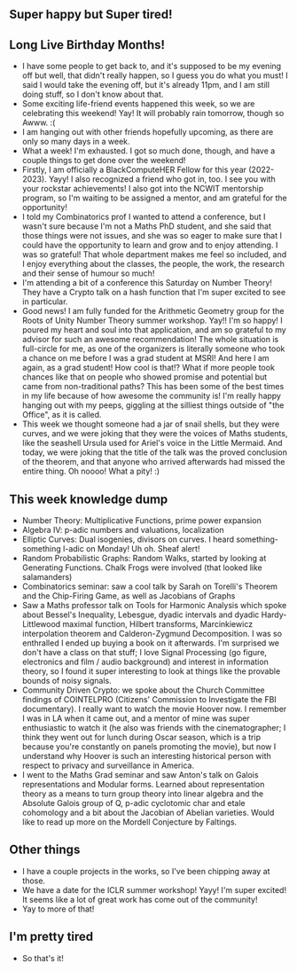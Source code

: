 ## Super happy but Super tired!

## Long Live Birthday Months!
- I have some people to get back to, and it's supposed to be my evening off but well, that didn't really happen,
so I guess you do what you must! I said I would take the evening off, but it's already 11pm, and I am still doing stuff, so I don't know about that.
- Some exciting life-friend events happened this week, so we are celebrating this weekend! Yay! It will probably rain tomorrow, though so Awww. :(
- I am hanging out with other friends hopefully upcoming, as there are only so many days in a week.
- What a week! I'm exhausted. I got so much done, though, and have a couple things to get done over the weekend!
- Firstly, I am officially a BlackComputeHER Fellow for this year (2022-2023). Yayy! I also recognized a friend who got in, too. I see you with your 
rockstar achievements! I also got into the NCWIT mentorship program, so I'm waiting to be assigned a mentor, and am grateful for the opportunity!
- I told my Combinatorics prof I wanted to attend a conference, but I wasn't sure because I'm not a Maths PhD student, and she said that those things
were not issues, and she was so eager to make sure that I could have the opportunity to learn and grow and to enjoy attending. I was so grateful!
That whole department makes me feel so included, and I enjoy everything about the classes, the people, the work, the research and their sense of humour
so much!
- I'm attending a bit of a conference this Saturday on Number Theory! They have a Crypto talk on a hash function that I'm super excited to see in particular.
- Good news! I am fully funded for the Arithmetic Geometry group for the Roots of Unity Number Theory summer workshop. Yay!! I'm so happy! I poured my
heart and soul into that application, and am so grateful to my advisor for such an awesome recommendation! The whole situation is full-circle for me,
as one of the organizers is literally someone who took a chance on me before I was a grad student at MSRI! And here I am again, as a grad student!
How cool is that!? What if more people took chances like that on people who showed promise and potential but came from non-traditional paths? This has
been some of the best times in my life because of how awesome the community is! I'm really happy hanging out with my peeps, giggling at the silliest things
outside of "the Office", as it is called.
- This week we thought someone had a jar of snail shells, but they were curves, and we were joking that they were the voices of Maths students, like the
seashell Ursula used for Ariel's voice in the Little Mermaid. And today, we were joking that the title of the talk was the proved conclusion of the theorem,
and that anyone who arrived afterwards had missed the entire thing. Oh noooo! What a pity! :)

## This week knowledge dump
- Number Theory: Multiplicative Functions, prime power expansion
- Algebra IV: p-adic numbers and valuations, localization
- Elliptic Curves: Dual isogenies, divisors on curves. I heard something-something l-adic on Monday! Uh oh. Sheaf alert!
- Random Probabilistic Graphs: Random Walks, started by looking at Generating Functions. Chalk Frogs were involved (that looked like
salamanders)
- Combinatorics seminar: saw a cool talk by Sarah on Torelli's Theorem and the Chip-Firing Game, as well as Jacobians of Graphs
- Saw a Maths professor talk on Tools for Harmonic Analysis which spoke about Bessel's Inequality, Lebesgue, dyadic intervals and dyadic
Hardy-Littlewood maximal function, Hilbert transforms, Marcinkiewicz interpolation theorem and Calderon-Zygmund Decomposition. I was so enthralled
I ended up buying a book on it afterwards. I'm surprised we don't have a class on that stuff; I love Signal Processing (go figure, electronics and 
film / audio background) and interest in information theory, so I found it super interesting to look at things like the provable bounds of noisy signals.
- Community Driven Crypto: we spoke about the Church Committee findings of COINTELPRO (Citizens' Commission to Investigate the FBI documentary). I really
want to watch the movie Hoover now. I remember I was in LA when it came out, and a mentor of mine was super enthusiastic to watch it (he also was friends
with the cinematographer; I think they went out for lunch during Oscar season, which is a trip because you're constantly on panels promoting the movie), but now I understand
why Hoover is such an interesting historical person with respect to privacy and surveillance in America.
- I went to the Maths Grad seminar and saw Anton's talk on Galois representations and Modular forms. Learned about representation theory as a means
to turn group theory into linear algebra and the Absolute Galois group of Q, p-adic cyclotomic char and etale cohomology and a bit about the Jacobian
of Abelian varieties. Would like to read up more on the Mordell Conjecture by Faltings.

## Other things
- I have a couple projects in the works, so I've been chipping away at those.
- We have a date for the ICLR summer workshop! Yayy! I'm super excited! It seems like a lot of great work has come out of the community!
- Yay to more of that!

## I'm pretty tired
- So that's it!
